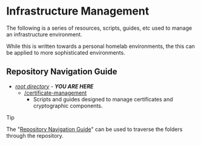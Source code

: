# Infrastructure Management

The following is a series of resources, scripts, guides, etc used to manage an infrastructure environment.

While this is written towards a personal homelab environments, the this can be applied to more sophisticated environments.

## Repository Navigation Guide

- [*root directory*](README.md) - ***YOU ARE HERE***
  - [/certificate-management](./certificate-management/README.md)
    - Scripts and guides designed to manage certificates and cryptographic components.

> [!TIP]
> The "[Repository Navigation Guide](#repository-navigation-guide)" can be used to traverse the folders through the repository.
